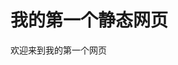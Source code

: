 <!DOCTYPE html>
<html>
<head>
    <title>我的第一个静态网页</title>
</head>
<body>
    <h1>我的第一个静态网页</h1>
    <p>欢迎来到我的第一个网页</p>
</body>
</html>
